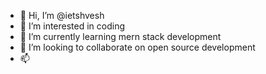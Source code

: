 - 👋 Hi, I’m @ietshvesh
- 👀 I’m interested in coding
- 🌱 I’m currently learning mern stack development 
- 💞️ I’m looking to collaborate on open source development 
- 📫 

<!---
ietshvesh/ietshvesh is a ✨ special ✨ repository because its `README.md` (this file) appears on your GitHub profile.
You can click the Preview link to take a look at your changes.
--->
